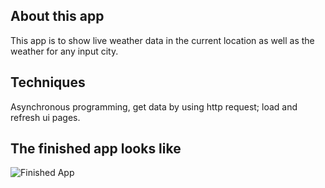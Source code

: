 ## About this app

This app is to show live weather data in the current location as well as the weather for any input city.


## Techniques

Asynchronous programming, get data by using http request; load and refresh ui pages.


## The finished app looks like

![Finished App](https://github.com/londonappbrewery/Images/blob/master/clima-demo.gif)

